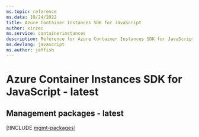 ```yaml
---
ms.topic: reference
ms.data: 10/24/2022
title: Azure Container Instances SDK for JavaScript
author: xirzec
ms.service: containerinstances
description: Reference for Azure Container Instances SDK for JavaScript
ms.devlang: javascript
ms.author: jeffish
---
```

# Azure Container Instances SDK for JavaScript - latest

## Management packages - latest
[!INCLUDE [mgmt-packages](container-instances-mgmt-index.md)]